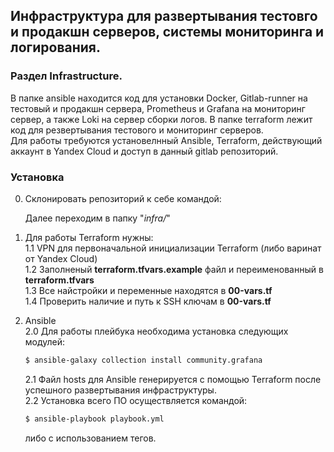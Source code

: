 ## Инфраструктура для развертывания тестовго и продакшн серверов, системы мониторинга и логирования.


### Раздел Infrastructure.

В папке ansible находится код для установки  Docker, Gitlab-runner на тестовый и продакшн сервера, Prometheus и Grafana на мониторинг сервер, а также Loki на сервер сборки логов.
В папке terraform лежит код для резвертывания тестового и мониторинг серверов.  
Для работы требуются установелнный Ansible, Terraform, действующий аккаунт в Yandex Cloud и доступ в данный gitlab репозиторий.


### Установка

0. Склонировать репозиторий к себе командой: 
      
    Далее переходим в папку "*infra/*"

1. Для работы Terraform нужны:  
    1.1 VPN для первоначальной инициализации Terraform (либо варинат от Yandex Cloud)  
    1.2 Заполненый **terraform.tfvars.example** файл и переименованный в **terraform.tfvars**  
    1.3 Все найстройки и переменные находятся в **00-vars.tf**  
    1.4 Проверить наличие и путь к SSH ключам в **00-vars.tf**  

2. Ansible   
    2.0 Для работы плейбука необходима установка следующих модулей:
    ```bash
    $ ansible-galaxy collection install community.grafana
    ```
    2.1 Файл hosts для Ansible генерируется с помощью Terraform после успешного развертывания инфраструктуры.  
    2.2 Установка всего ПО осуществляется командой:
    ```bash
    $ ansible-playbook playbook.yml
    ```  
    либо с использованием тегов.
